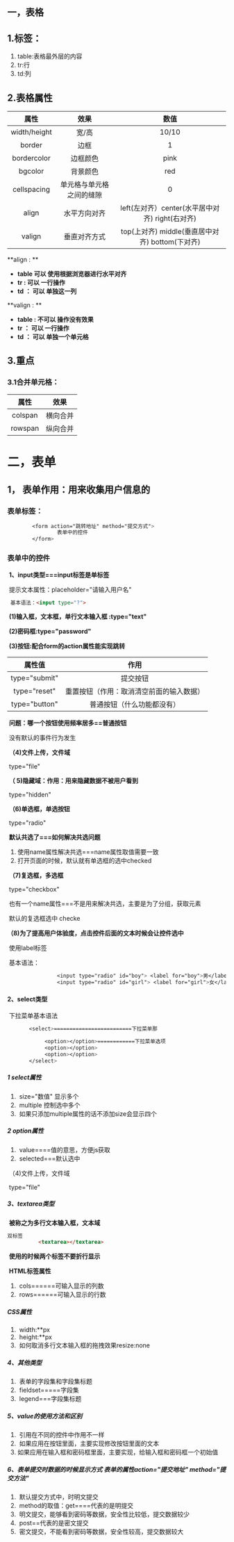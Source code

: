 ## 一，表格

## 1.标签：

1. table:表格最外层的内容
2. tr:行
3. td:列

## 2.表格属性

|     属性     |           效果           |                      数值                       |
| :----------: | :----------------------: | :---------------------------------------------: |
| width/height |          宽/高           |                      10/10                      |
|    border    |           边框           |                        1                        |
| bordercolor  |         边框颜色         |                      pink                       |
|   bgcolor    |         背景颜色         |                       red                       |
| cellspacing  | 单元格与单元格之间的缝隙 |                        0                        |
|    align     |       水平方向对齐       | left(左对齐）center(水平居中对齐) right(右对齐) |
|    valign    |       垂直对齐方式       | top(上对齐) middle(垂直居中对齐) bottom(下对齐) |

**align : **

- **table 可以 使用根据浏览器进行水平对齐**
- **tr : 可以  一行操作**
- **td ： 可以  单独这一列**

**valign : **

- **table : 不可以  操作没有效果**
- **tr ： 可以 一行操作**
- **td ： 可以 单独一个单元格**

## 3.重点

### 	3.1合并单元格：

|  属性   |   效果   |
| :-----: | :------: |
| colspan | 横向合并 |
| rowspan | 纵向合并 |

# 二，表单

## 1， 表单作用：用来收集用户信息的

###       表单标签：

```css
        <form action="跳转地址" method="提交方式">
       			表单中的控件
        </form>
```

###       表单中的控件

​        **1、input类型===input标签是单标签**

​		 提示文本属性：placeholder="请输入用户名"

```html
 基本语法：<input type="?">
```

​         **(1)输入框，文本框，单行文本输入框 :type="text"**

​          **(2)密码框:type="password"**

​         **(3)按钮:配合form的action属性能实现跳转**

|    属性值     |                   作用                   |
| :-----------: | :--------------------------------------: |
| type="submit" |                 提交按钮                 |
| type="reset"  | 重置按钮（作用：取消清空前面的输入数据） |
| type="button" |        普通按钮（什么功能都没有）        |

​            **问题：哪一个按钮使用频率居多==普通按钮**

​             	 没有默认的事件行为发生

​          **（4)文件上传，文件域**

​            		type="file"

​         **（ 5)隐藏域：作用：用来隐藏数据不被用户看到**

​            		type="hidden"

​         **（6)单选框，单选按钮**

​           		 type="radio"

​           **默认共选了===如何解决共选问题**

1. 使用name属性解决共选===name属性取值需要一致
2.  打开页面的时候，默认就有单选框的选中checked

​         **（7)复选框，多选框**

​          		  type="checkbox"

​             	 也有一个name属性===不是用来解决共选，主要是为了分组，获取元素

​           		 默认的复选框选中 checke

​          **（8)为了提高用户体验度，点击控件后面的文本时候会让控件选中**

​           			 使用label标签

​              基本语法：

```css
                <input type="radio" id="boy"> <label for="boy">男</label>
                <input type="radio" id="girl"> <label for="girl">女</label>
```

####         2、select类型

​          下拉菜单基本语法

   

```css
       <select>=========================下拉菜单那

           	<option></option>============下拉菜单选项
            <option></option>
            <option></option>
       </select>
```

#####         1  select属性

1. ​            size="数值"  显示多个
2. ​            multiple   控制选中多个
3. ​            如果只添加multiple属性的话不添加size会显示四个

#####          2 option属性

1. ​            value====值的意思，方便js获取
2. ​            selected===默认选中

​      （4)文件上传，文件域

​            type="file"

#####         3、textarea类型

​          **被称之为多行文本输入框，文本域**

```html
双标签
          <textarea></textarea>
```

​          **使用的时候两个标签不要折行显示**

​            **HTML标签属性**

1. ​              cols======可输入显示的列数
2. ​              rows======可输入显示的行数

#####             CSS属性

1. ​              width:**px
2. ​              height:**px
3. ​          如何取消多行文本输入框的拖拽效果resize:none

#####         4、其他类型

1. ​          表单的字段集和字段集标题
2. ​            fieldset=====字段集
3. ​              legend===字段集标题

#####         5、value的使用方法和区别

1. ​          引用在不同的控件中作用不一样
2. ​          如果应用在按钮里面，主要实现修改按钮里面的文本
3. ​          如果应用在输入框和密码框里面，主要实现，给输入框和密码框一个初始值

#####         6、表单提交时数据的时候显示方式   表单的属性action="提交地址"  method="提交方法"

1. ​          默认提交方式中，时明文提交
2. ​          method的取值：get====代表的是明提交
3. ​                  明文提交，能够看到密码等数据，安全性比较低，提交数据较少
4. ​                 post==代表的是密文提交
5. ​                  密文提交，不能看到密码等数据，安全性较高，提交数据较大